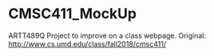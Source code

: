 # CMSC411_MockUp
ARTT489Q Project to improve on a class webpage. Original: http://www.cs.umd.edu/class/fall2018/cmsc411/
